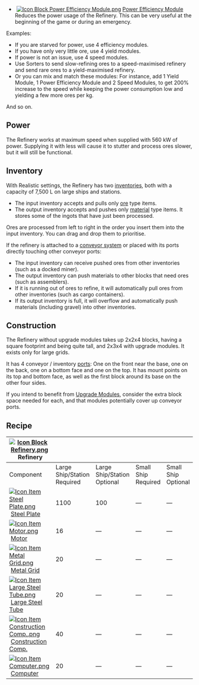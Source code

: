 
*    [![Icon Block Power Efficiency Module.png](https://spaceengineers.wiki.gg/images/thumb/1/16/Icon_Block_Power_Efficiency_Module.png/21px-Icon_Block_Power_Efficiency_Module.png?3b167f)](https://spaceengineers.wiki.gg/wiki/Power_Efficiency_Module "Power Efficiency Module") [Power Efficiency Module](https://spaceengineers.wiki.gg/wiki/Power_Efficiency_Module "Power Efficiency Module")  
    Reduces the power usage of the Refinery. This can be very useful at the beginning of the game or during an emergency.

Examples:

*   If you are starved for power, use 4 efficiency modules.
*   If you have only very little ore, use 4 yield modules.
*   If power is not an issue, use 4 speed modules.
*   Use Sorters to send slow-refining ores to a speed-maximised refinery and send rare ores to a yield-maximised refinery.
*   Or you can mix and match these modules: For instance, add 1 Yield Module, 1 Power Efficiency Module and 2 Speed Modules, to get 200% increase to the speed while keeping the power consumption low and yielding a few more ores per kg.

And so on.

## Power

The Refinery works at maximum speed when supplied with 560 kW of power. Supplying it with less will cause it to stutter and process ores slower, but it will still be functional.

## Inventory

With Realistic settings, the Refinery has two [inventories](https://spaceengineers.wiki.gg/wiki/Inventory "Inventory"), both with a capacity of 7,500 L on large ships and stations.

*   The input inventory accepts and pulls only [ore](https://spaceengineers.wiki.gg/wiki/Ore "Ore") type items.
*   The output inventory accepts and pushes only [material](https://spaceengineers.wiki.gg/wiki/Material "Material") type items. It stores some of the ingots that have just been processed.

Ores are processed from left to right in the order you insert them into the input inventory. You can drag and drop them to prioritise.

If the refinery is attached to a [conveyor system](https://spaceengineers.wiki.gg/wiki/Conveyor_system "Conveyor system") or placed with its ports directly touching other conveyor ports:

*   The input inventory can receive pushed ores from other inventories (such as a docked miner).
*   The output inventory can push materials to other blocks that need ores (such as assemblers).
*   If it is running out of ores to refine, it will automatically pull ores from other inventories (such as cargo containers).
*   If its output inventory is full, it will overflow and automatically push materials (including gravel) into other inventories.

## Construction

The Refinery without upgrade modules takes up 2x2x4 blocks, having a square footprint and being quite tall, and 2x3x4 with upgrade modules. It exists only for large grids.

It has 4 conveyor / inventory [ports](https://spaceengineers.wiki.gg/wiki/Port "Port"): One on the front near the base, one on the back, one on a bottom face and one on the top. It has mount points on its top and bottom face, as well as the first block around its base on the other four sides.

If you intend to benefit from [Upgrade Modules](https://spaceengineers.wiki.gg/wiki/Upgrade_Modules "Upgrade Modules"), consider the extra block space needed for each, and that modules potentially cover up conveyor ports.

## Recipe

| [![Icon Block Refinery.png](https://spaceengineers.wiki.gg/images/thumb/6/6a/Icon_Block_Refinery.png/21px-Icon_Block_Refinery.png?a9b68a)](https://spaceengineers.wiki.gg/wiki/Refinery "Refinery") Refinery |     |     |     |     |
| --- | --- | --- | --- | --- |
| Component | Large Ship/Station  <br>Required | Large Ship/Station  <br>Optional | Small Ship  <br>Required | Small Ship  <br>Optional |
| [![Icon Item Steel Plate.png](https://spaceengineers.wiki.gg/images/thumb/4/4c/Icon_Item_Steel_Plate.png/21px-Icon_Item_Steel_Plate.png?437e3a)](https://spaceengineers.wiki.gg/wiki/Steel_Plate "Steel Plate") [Steel Plate](https://spaceengineers.wiki.gg/wiki/Steel_Plate "Steel Plate") | 1100 | 100 | —   | —   |
| [![Icon Item Motor.png](https://spaceengineers.wiki.gg/images/thumb/2/2c/Icon_Item_Motor.png/21px-Icon_Item_Motor.png?4a2f3f)](https://spaceengineers.wiki.gg/wiki/Motor "Motor") [Motor](https://spaceengineers.wiki.gg/wiki/Motor "Motor") | 16  | —   | —   | —   |
| [![Icon Item Metal Grid.png](https://spaceengineers.wiki.gg/images/thumb/1/16/Icon_Item_Metal_Grid.png/21px-Icon_Item_Metal_Grid.png?c674cf)](https://spaceengineers.wiki.gg/wiki/Metal_Grid "Metal Grid") [Metal Grid](https://spaceengineers.wiki.gg/wiki/Metal_Grid "Metal Grid") | 20  | —   | —   | —   |
| [![Icon Item Large Steel Tube.png](https://spaceengineers.wiki.gg/images/thumb/f/fe/Icon_Item_Large_Steel_Tube.png/21px-Icon_Item_Large_Steel_Tube.png?31c1e4)](https://spaceengineers.wiki.gg/wiki/Large_Steel_Tube "Large Steel Tube") [Large Steel Tube](https://spaceengineers.wiki.gg/wiki/Large_Steel_Tube "Large Steel Tube") | 20  | —   | —   | —   |
| [![Icon Item Construction Comp..png](https://spaceengineers.wiki.gg/images/thumb/4/45/Icon_Item_Construction_Comp..png/21px-Icon_Item_Construction_Comp..png?cdc26f)](https://spaceengineers.wiki.gg/wiki/Construction_Comp. "Construction Comp.") [Construction Comp.](https://spaceengineers.wiki.gg/wiki/Construction_Comp. "Construction Comp.") | 40  | —   | —   | —   |
| [![Icon Item Computer.png](https://spaceengineers.wiki.gg/images/thumb/7/72/Icon_Item_Computer.png/21px-Icon_Item_Computer.png?65c1a4)](https://spaceengineers.wiki.gg/wiki/Computer "Computer") [Computer](https://spaceengineers.wiki.gg/wiki/Computer "Computer") | 20  | —   | —   | —   |